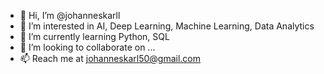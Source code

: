 - 👋 Hi, I’m @johanneskarll
- 👀 I’m interested in AI, Deep Learning, Machine Learning, Data Analytics 
- 🌱 I’m currently learning Python, SQL
- 💞️ I’m looking to collaborate on ...
- 📫 Reach me at johanneskarl50@gmail.com

<!---
johanneskarll/johanneskarll is a ✨ special ✨ repository because its `README.md` (this file) appears on your GitHub profile.
You can click the Preview link to take a look at your changes.
--->
